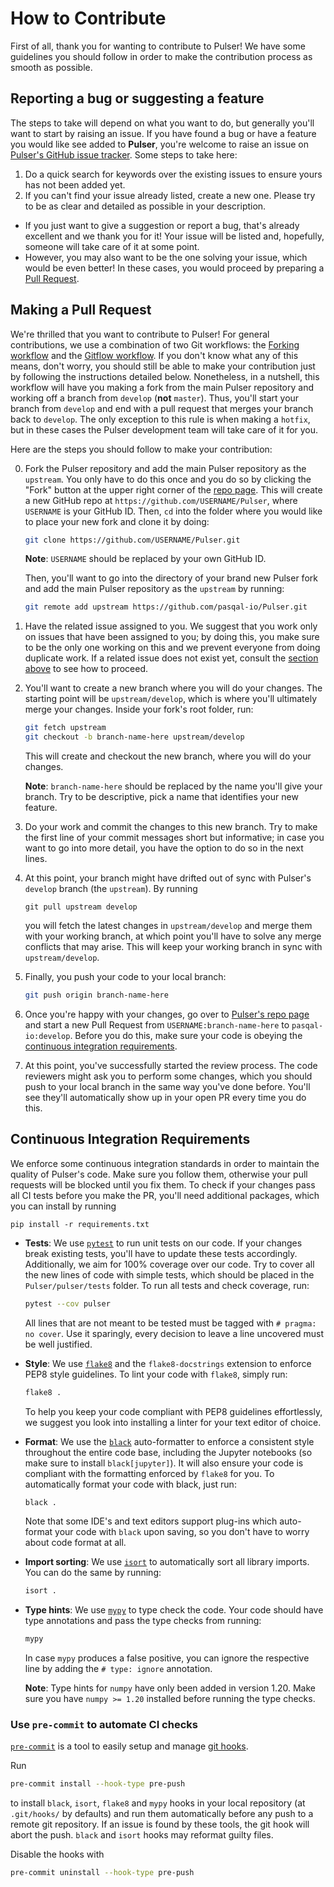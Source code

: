 # How to Contribute

First of all, thank you for wanting to contribute to Pulser! We have some guidelines you should follow in order to make the contribution process as smooth as possible.

## Reporting a bug or suggesting a feature

The steps to take will depend on what you want to do, but generally you'll want to start by raising an issue. If you have found a bug or have a feature you would like see added to **Pulser**, you're welcome to raise an issue on [Pulser's GitHub issue tracker](https://github.com/pasqal-io/Pulser/issues). Some steps to take here:

1. Do a quick search for keywords over the existing issues to ensure yours has not been added yet.
2. If you can't find your issue already listed, create a new one. Please try to be as clear and detailed as possible in your description.

- If you just want to give a suggestion or report a bug, that's already excellent and we thank you for it! Your issue will be listed and, hopefully, someone will take care of it at some point.
- However, you may also want to be the one solving your issue, which would be even better! In these cases, you would proceed by preparing a [Pull Request](#making-a-pull-request).

## Making a Pull Request

We're thrilled that you want to contribute to Pulser! For general contributions, we use a combination of two Git workflows: the [Forking workflow](https://www.atlassian.com/git/tutorials/comparing-workflows/forking-workflow) and the [Gitflow workflow](https://www.atlassian.com/git/tutorials/comparing-workflows/gitflow-workflow). If you don't know what any of this means, don't worry, you should still be able to make your contribution just by following the instructions detailed below. Nonetheless, in a nutshell, this workflow will have you making a fork from the main Pulser repository and working off a branch from `develop` (**not** `master`). Thus, you'll start your branch from `develop` and end with a pull request that merges your branch back to `develop`. The only exception to this rule is when making a `hotfix`, but in these cases the Pulser development team will take care of it for you.

Here are the steps you should follow to make your contribution:

0. Fork the Pulser repository and add the main Pulser repository as the `upstream`. You only have to do this once and you do so by clicking the "Fork" button at the upper right corner of the [repo page](https://github.com/pasqal-io/Pulser). This will create a new GitHub repo at `https://github.com/USERNAME/Pulser`, where `USERNAME` is your GitHub ID. Then, `cd` into the folder where you would like to place your new fork and clone it by doing:

    ```bash
    git clone https://github.com/USERNAME/Pulser.git
    ```

    **Note**: `USERNAME` should be replaced by your own GitHub ID.

   Then, you'll want to go into the directory of your brand new Pulser fork and add the main Pulser repository as the `upstream` by running:

   ```bash
   git remote add upstream https://github.com/pasqal-io/Pulser.git
   ```

1. Have the related issue assigned to you. We suggest that you work only on issues that have been assigned to you; by doing this, you make sure to be the only one working on this and we prevent everyone from doing duplicate work. If a related issue does not exist yet, consult the [section above](#reporting-a-bug-or-suggesting-a-feature) to see how to proceed.

2. You'll want to create a new branch where you will do your changes. The starting point will be `upstream/develop`, which is where you'll ultimately merge your changes. Inside your fork's root folder, run:

    ```bash
    git fetch upstream
    git checkout -b branch-name-here upstream/develop
    ```

    This will create and checkout the new branch, where you will do your changes.

    **Note**: `branch-name-here` should be replaced by the name you'll give your branch. Try to be descriptive, pick a name that identifies your new feature.

3. Do your work and commit the changes to this new branch. Try to make the first line of your commit messages short but informative; in case you want to go into more detail, you have the option to do so in the next lines.

4. At this point, your branch might have drifted out of sync with Pulser's `develop` branch (the `upstream`). By running

    ```shell
    git pull upstream develop
    ```

   you will fetch the latest changes in `upstream/develop` and merge them with your working branch, at which point you'll have to solve any merge conflicts that may    arise. This will keep your working branch in sync with `upstream/develop`.

5. Finally, you push your code to your local branch:

    ```bash
    git push origin branch-name-here
    ```

6. Once you're happy with your changes, go over to [Pulser's repo page](https://github.com/pasqal-io/Pulser) and start a new Pull Request from `USERNAME:branch-name-here` to `pasqal-io:develop`. Before you do this, make sure your code is obeying the [continuous integration requirements](#continuous-integration-requirements).

7. At this point, you've successfully started the review process. The code reviewers might ask you to perform some changes, which you should push to your local branch in the same way you've done before. You'll see they'll automatically show up in your open PR every time you do this.

## Continuous Integration Requirements

We enforce some continuous integration standards in order to maintain the quality of Pulser's code. Make sure you follow them, otherwise your pull requests will be blocked until you fix them. To check if your changes pass all CI tests before you make the PR, you'll need additional packages, which you can install by running

```shell
pip install -r requirements.txt
```

- **Tests**: We use [`pytest`](https://docs.pytest.org/en/latest/) to run unit tests on our code. If your changes break existing tests, you'll have to update these tests accordingly. Additionally, we aim for 100% coverage over our code. Try to cover all the new lines of code with simple tests, which should be placed in the `Pulser/pulser/tests` folder. To run all tests and check coverage, run:

    ```bash
    pytest --cov pulser
    ```

    All lines that are not meant to be tested must be tagged with `# pragma: no cover`. Use it sparingly,
    every decision to leave a line uncovered must be well justified.

- **Style**: We use [`flake8`](https://flake8.pycqa.org/en/latest/) and the `flake8-docstrings` extension to enforce PEP8 style guidelines. To lint your code with `flake8`, simply run:

    ```bash
    flake8 .
    ```

    To help you keep your code compliant with PEP8 guidelines effortlessly, we suggest you look into installing a linter for your text editor of choice.

- **Format**: We use the [`black`](https://black.readthedocs.io/en/stable/index.html) auto-formatter to enforce a consistent style throughout the entire code base, including the Jupyter notebooks (so make sure to install `black[jupyter]`). It will also ensure your code is compliant with the formatting enforced by `flake8` for you. To automatically format your code with black, just run:

    ```bash
    black .
    ```

    Note that some IDE's and text editors support plug-ins which auto-format your code with `black` upon saving, so you don't have to worry about code format at all.

- **Import sorting**: We use [`isort`](https://pycqa.github.io/isort/) to automatically sort all library imports. You can do the same by running:

    ```bash
    isort .
    ```

- **Type hints**: We use [`mypy`](http://mypy-lang.org/) to type check the code. Your code should have type
annotations and pass the type checks from running:

    ```bash
    mypy
    ```

    In case `mypy` produces a false positive, you can ignore the respective line by adding the `# type: ignore` annotation.

    **Note**: Type hints for `numpy` have only been added in version 1.20. Make sure you have `numpy >= 1.20`
    installed before running the type checks.

### Use `pre-commit` to automate CI checks

[`pre-commit`](https://pre-commit.com/) is a tool to easily setup and manage [git hooks](https://git-scm.com/docs/githooks).

Run

```bash
pre-commit install --hook-type pre-push
```

to install `black`, `isort`, `flake8` and `mypy` hooks in your local repository (at `.git/hooks/` by defaults)
and run them automatically before any push to a remote git repository.
If an issue is found by these tools, the git hook will abort the push. `black` and `isort` hooks may reformat guilty files.

Disable the hooks with

```bash
pre-commit uninstall --hook-type pre-push
```
